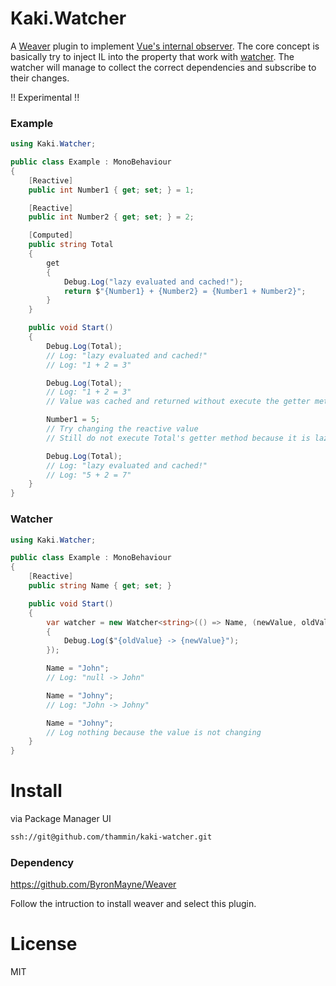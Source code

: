 # Kaki.Watcher

A [Weaver](https://github.com/ByronMayne/Weaver) plugin to implement [Vue's internal observer](https://github.com/vuejs/vue/tree/dev/src/core/observer).
The core concept is basically try to inject IL into the property that work with [watcher](https://github.com/thammin/kaki-watcher/blob/master/Runtime/Watcher.cs). The watcher will manage to collect the correct dependencies and subscribe to their changes.

!! Experimental !!

### Example

```cs
using Kaki.Watcher;

public class Example : MonoBehaviour
{
    [Reactive]
    public int Number1 { get; set; } = 1;

    [Reactive]
    public int Number2 { get; set; } = 2;

    [Computed]
    public string Total
    {
        get
        {
            Debug.Log("lazy evaluated and cached!");
            return $"{Number1} + {Number2} = {Number1 + Number2}";
        }
    }

    public void Start()
    {
        Debug.Log(Total);
        // Log: "lazy evaluated and cached!"
        // Log: "1 + 2 = 3"

        Debug.Log(Total);
        // Log: "1 + 2 = 3"
        // Value was cached and returned without execute the getter method.

        Number1 = 5;
        // Try changing the reactive value
        // Still do not execute Total's getter method because it is lazy evulation

        Debug.Log(Total);
        // Log: "lazy evaluated and cached!"
        // Log: "5 + 2 = 7"
    }
}
```

### Watcher

```cs
using Kaki.Watcher;

public class Example : MonoBehaviour
{
    [Reactive]
    public string Name { get; set; }

    public void Start()
    {
        var watcher = new Watcher<string>(() => Name, (newValue, oldValue) =>
        {
            Debug.Log($"{oldValue} -> {newValue}");
        });

        Name = "John";
        // Log: "null -> John"

        Name = "Johny";
        // Log: "John -> Johny"

        Name = "Johny";
        // Log nothing because the value is not changing
    }
}
```

# Install

via Package Manager UI

```sh
ssh://git@github.com/thammin/kaki-watcher.git
```

### Dependency

https://github.com/ByronMayne/Weaver

Follow the intruction to install weaver and select this plugin.

# License

MIT
